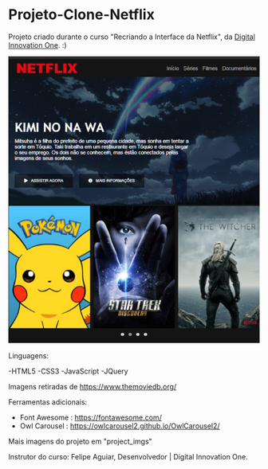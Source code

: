 # Projeto-Clone-Netflix
Projeto criado durante o curso "Recriando a Interface da Netflix", da <a href = "https://digitalinnovation.one/"/>Digital Innovation One</a>. :)

<img src="https://github.com/nandacruz/Projeto-Clone-Netflix/blob/main/project_imgs/ntc1.png">

Linguagens:

-HTML5
-CSS3
-JavaScript
-JQuery

Imagens retiradas de https://www.themoviedb.org/

Ferramentas adicionais:

- Font Awesome : https://fontawesome.com/
- Owl Carousel : https://owlcarousel2.github.io/OwlCarousel2/

Mais imagens do projeto em "project_imgs"

Instrutor do curso: Felipe Aguiar, Desenvolvedor | Digital Innovation One.

